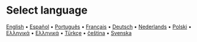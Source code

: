 <h1 class="coolheader">Select language</h1>

[English](https://anarchomedia.github.io/AnarchoPedia/Main_Page) • [Español](https://anarchomedia.github.io/AnarchoPedia/es/Main_Page) • [Português](https://anarchomedia.github.io/AnarchoPedia/pt/Main_Page) • [Français](https://anarchomedia.github.io/AnarchoPedia/fr/Main_Page) • [Deutsch](https://anarchomedia.github.io/AnarchoPedia/de/Main_Page) • [Nederlands](https://anarchomedia.github.io/AnarchoPedia/nl/Main_Page) • [Polski](https://anarchomedia.github.io/AnarchoPedia/pl/Main_Page) • [Ελληνικά](https://anarchomedia.github.io/AnarchoPedia/el/Main_Page) • [Ελληνικά](https://anarchomedia.github.io/AnarchoPedia/el/Main_Page) • [Türkçe](https://anarchomedia.github.io/AnarchoPedia/tr/Main_Page) • [čeština](https://anarchomedia.github.io/AnarchoPedia/cs/Main_Page) • [Svenska](https://anarchomedia.github.io/AnarchoPedia/sv/Main_Page)

